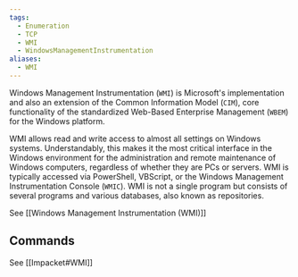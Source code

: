 ```yaml
---
tags:
  - Enumeration
  - TCP
  - WMI
  - WindowsManagementInstrumentation
aliases:
  - WMI
---
```

Windows Management Instrumentation (`WMI`) is Microsoft's implementation and also an extension of the Common Information Model (`CIM`), core functionality of the standardized Web-Based Enterprise Management (`WBEM`) for the Windows platform. 

WMI allows read and write access to almost all settings on Windows systems. Understandably, this makes it the most critical interface in the Windows environment for the administration and remote maintenance of Windows computers, regardless of whether they are PCs or servers. WMI is typically accessed via PowerShell, VBScript, or the Windows Management Instrumentation Console (`WMIC`). WMI is not a single program but consists of several programs and various databases, also known as repositories.

See [[Windows Management Instrumentation (WMI)]]

## Commands 

See [[Impacket#WMI]]
